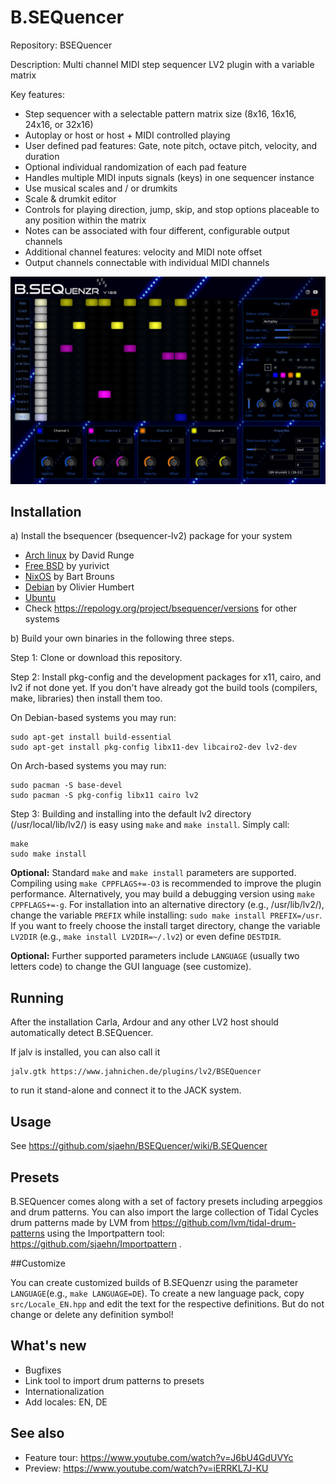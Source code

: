 # B.SEQuencer
Repository: BSEQuencer

Description: Multi channel MIDI step sequencer LV2 plugin with a variable matrix

Key features:

* Step sequencer with a selectable pattern matrix size (8x16, 16x16, 24x16, or 32x16)
* Autoplay or host or host + MIDI controlled playing
* User defined pad features: Gate, note pitch, octave pitch, velocity, and duration
* Optional individual randomization of each pad feature
* Handles multiple MIDI inputs signals (keys) in one sequencer instance
* Use musical scales and / or drumkits
* Scale & drumkit editor
* Controls for playing direction, jump, skip, and stop options placeable to any position within the matrix
* Notes can be associated with four different, configurable output channels
* Additional channel features: velocity and MIDI note offset
* Output channels connectable with individual MIDI channels

![screenshot](https://github.com/sjaehn/BSEQuencer/blob/master/docs/screenshot.png "Screenshot from B.SEQuencer")


## Installation

a) Install the bsequencer (bsequencer-lv2) package for your system
* [Arch linux](https://www.archlinux.org/packages/community/x86_64/bsequencer/) by David Runge
* [Free BSD](https://www.freshports.org/audio/bsequencer-lv2) by yurivict
* [NixOS](https://github.com/NixOS/nixpkgs/blob/master/pkgs/applications/audio/bsequencer/default.nix) by Bart Brouns
* [Debian](https://librazik.tuxfamily.org/doc3/logiciels/bsequencer) by Olivier Humbert
* [Ubuntu](https://packages.ubuntu.com/source/groovy/bsequencer)
* Check https://repology.org/project/bsequencer/versions for other systems

b) Build your own binaries in the following three steps.

Step 1: Clone or download this repository.

Step 2: Install pkg-config and the development packages for x11, cairo, and lv2 if not done yet. If you
don't have already got the build tools (compilers, make, libraries) then install them too.

On Debian-based systems you may run:
```
sudo apt-get install build-essential
sudo apt-get install pkg-config libx11-dev libcairo2-dev lv2-dev
```

On Arch-based systems you may run:
```
sudo pacman -S base-devel
sudo pacman -S pkg-config libx11 cairo lv2
```

Step 3: Building and installing into the default lv2 directory (/usr/local/lib/lv2/) is easy using `make` and
`make install`. Simply call:
```
make
sudo make install
```

**Optional:** Standard `make` and `make install` parameters are supported. Compiling using `make CPPFLAGS+=-O3`
is recommended to improve the plugin performance. Alternatively, you may build a debugging version using
`make CPPFLAGS+=-g`. For installation into an alternative directory (e.g., /usr/lib/lv2/), change the
variable `PREFIX` while installing: `sudo make install PREFIX=/usr`. If you want to freely choose the
install target directory, change the variable `LV2DIR` (e.g., `make install LV2DIR=~/.lv2`) or even define
`DESTDIR`.

**Optional:** Further supported parameters include `LANGUAGE` (usually two letters code) to change the GUI language
(see customize).


## Running

After the installation Carla, Ardour and any other LV2 host should automatically detect B.SEQuencer.

If jalv is installed, you can also call it
```
jalv.gtk https://www.jahnichen.de/plugins/lv2/BSEQuencer
```
to run it stand-alone and connect it to the JACK system.


## Usage

See https://github.com/sjaehn/BSEQuencer/wiki/B.SEQuencer


## Presets

B.SEQuencer comes along with a set of factory presets including arpeggios and drum patterns. You can also import
the large collection of Tidal Cycles drum patterns made by LVM from https://github.com/lvm/tidal-drum-patterns
using the Importpattern tool: https://github.com/sjaehn/Importpattern .


##Customize

You can create customized builds of B.SEQuenzr using the parameter `LANGUAGE`(e.g.,
`make LANGUAGE=DE`). To create a new language pack, copy `src/Locale_EN.hpp` and edit
the text for the respective definitions. But do not change or delete any definition symbol!


## What's new

* Bugfixes
* Link tool to import drum patterns to presets
* Internationalization
* Add locales: EN, DE


## See also

* Feature tour: https://www.youtube.com/watch?v=J6bU4GdUVYc
* Preview: https://www.youtube.com/watch?v=iERRKL7J-KU
